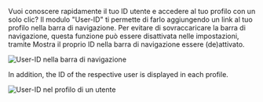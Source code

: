 Vuoi conoscere rapidamente il tuo ID utente e accedere al tuo profilo con un solo clic?
Il modulo "User-ID" ti permette di farlo aggiungendo un link al tuo profilo nella barra di navigazione.
Per evitare di sovraccaricare la barra di navigazione, questa funzione può essere disattivata nelle impostazioni,
 tramite Mostra il proprio ID nella barra di navigazione essere (de)attivato.

![User-ID nella barra di navigazione](./navbar.png)

In addition, the ID of the respective user is displayed in each profile.

![User-ID nel profilo di un utente](./profile.png)

